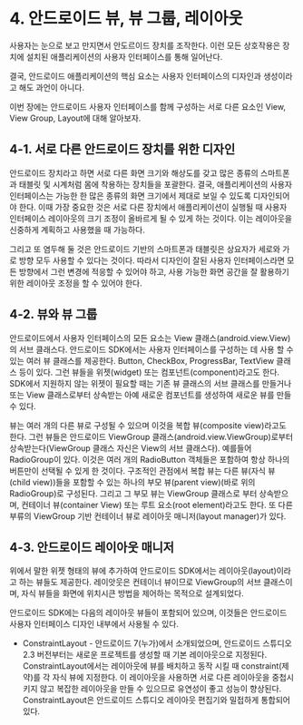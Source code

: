 # 4. 안드로이드 뷰, 뷰 그룹, 레이아웃

사용자는 눈으로 보고 만지면서 안도르이드 장치를 조작한다. 이런 모든 상호작용은 장치에 설치된 애플리케이션의 사용자 인터페이스를 통해 일어난다.  

결국, 안드로이드 애플리케이션의 핵심 요소는 사용자 인터페이스의 디자인과 생성이라고 해도 과언이 아니다.

이번 장에는 안드로이드 사용자 인터페이스를 함께 구성하는 서로 다른 요소인 View, View Group, Layout에 대해 알아보자.

## 4-1. 서로 다른 안드로이드 장치를 위한 디자인

안드로이드 장치라고 하면 서로 다른 화면 크기와 해상도를 갖고 많은 종류의 스마트폰과 태블릿 및 시계처럼 몸에 착용하는 장치들을 포괄한다. 결국, 애플리케이션의 사용자 인터페이스는 가능한 한 많은 종류의 화면 크기에서 제대로 보일 수 있도록 디자인되어야 한다. 이때 가장 중요한 것은 서로 다른 장치에서 애플리케이션이 실행될 때 사용자 인터페이스 레이아웃의 크기 조정이 올바르게 될 수 있게 하는 것이다. 이는 레이아웃을 신중하게 계획하고 사용했을 때 가능하다.

그리고 또 염두해 둘 것은 안드로이드 기반의 스마트폰과 태블릿은 상요자가 세로와 가로 방향 모두 사용할 수 있다는 것이다. 따라서 디자인이 잘된 사용자 인터페이스라면 모든 방향에서 그런 변경에 적응할 수 있어야 하고, 사용 가능한 화면 공간을 잘 활용하기 위한 레이아웃 조정을 할 수 있어야 한다.

## 4-2. 뷰와 뷰 그룹

안드로이드에서 사용자 인터페이스의 모든 요소는 View 클래스(android.view.View)의 서브 클래스다. 안드로이드 SDK에서는 사용자 인터페이스를 구성하는 데 사용 할 수 있는 여러 뷰 클래스를 제공한다. Button, CheckBox, ProgressBar, TextView 클래스 등이 있다. 그런 뷰들을 위젯(widget) 또는 컴포넌트(component)라고도 한다. SDK에서 지원하지 않는 위젯이 필요할 때는 기존 뷰 클래스의 서브 클래스를 만들거나 또는 View 클래스로부터 상속받는 아예 새로운 컴포넌트를 생성하여 새로운 뷰를 만들 수 있다.

뷰는 여러 개의 다른 뷰로 구성될 수 있으며 이것을 복합 뷰(composite view)라고도 한다. 그런 뷰들은 안드로이드 ViewGroup 클래스(android.view.ViewGroup)로부터 상속받는다(ViewGroup 클래스 자신은 View의 서브 클래스다). 예를들어 RadioGroup이 있다. 이것은 여러 개의 RadioButton 객체들은 포함하여 항상 하나의 버튼만이 선택될 수 있게 한 것이다. 구조적인 관점에서 복합 뷰는 다른 뷰(자식 뷰(child view))들을 포함할 수 있는 하나의 부모 뷰(parent view)(바로 위의 RadioGroup)로 구성된다. 그리고 그 부모 뷰는 ViewGroup 클래스로 부터 상속받으며, 컨테이너 뷰(container View) 또는 루트 요소(root element)라고도 한다. 또 다른 부류의 ViewGroup 기반 컨테이너 뷰로 레이아웃 매니저(layout manager)가 있다.

## 4-3. 안드로이드 레이아웃 매니저

위에서 말한 위젯 형태의 뷰에 추가하여 안드로이드 SDK에서는 레이아웃(layout)이라고 하는 뷰들도 제공한다. 레이앗웃은 컨테이너 뷰이므로 ViewGroup의 서브 클래스이며, 자식 뷰들을 화면에 위치시큰 방법을 제어하는 목적으로 설계되었다.

안드로이드 SDK에는 다음의 레이아웃 뷰들이 포함되어 있으며, 이것들은 안드로이드 사용자 인터페이스 디자인 내부에서 사용될 수 있다.

* ConstraintLayout - 안드로이드 7(누가)에서 소개되었으며, 안드로이드 스튜디오 2.3 버전부터는 새로운 프로젝트를 생성할 때 기본 레이아웃으로 지정된다. ConstraintLayout에서는 레이아웃에 뷰를 배치하고 동작 시킬 때 constraint(제약)를 각 자식 뷰에 지정한다. 이 레이아웃을 사용하면 서로 다른 레이아웃을 중첩시키지 않고 복잡한 레이아웃을 만들 수 있으므로 유연성이 좋고 성능이 향상된다. ConstraintLayout은 안드로이드 스튜디오 레이아웃 편집기와 밀접하게 통합되어 있다.